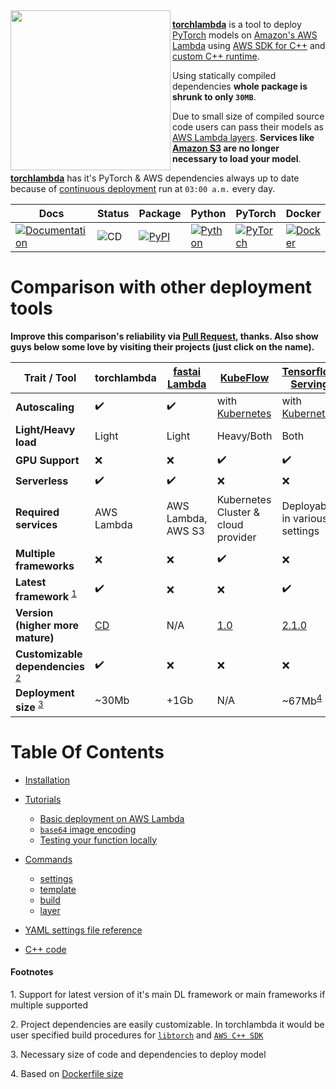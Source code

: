 <img align="left" width="256" height="256" src="https://github.com/szymonmaszke/torchlambda/blob/master/assets/banner.png">

[__torchlambda__](https://szymonmaszke.github.io/torchlambda/) is a tool to deploy [PyTorch](https://pytorch.org/) models
on [Amazon's AWS Lambda](https://aws.amazon.com/lambda/) using [AWS SDK for C++](https://aws.amazon.com/sdk-for-cpp/)
and [custom C++ runtime](https://github.com/awslabs/aws-lambda-cpp).

Using statically compiled dependencies __whole package is shrunk to only `30MB`__.

Due to small size of compiled source code users can pass their models as [AWS Lambda layers](https://docs.aws.amazon.com/lambda/latest/dg/configuration-layers.html).
__Services like [Amazon S3](https://aws.amazon.com/s3/) are no longer necessary to load your model__.

[__torchlambda__](https://szymonmaszke.github.io/torchlambda/) has it's PyTorch & AWS dependencies always up to date because of [continuous deployment](https://en.wikipedia.org/wiki/Continuous_deployment) run at `03:00 a.m.`
every day.


| Docs | Status | Package | Python | PyTorch | Docker | CodeBeat | Images |
|------|--------|---------|--------|---------|--------|----------|--------|
|[![Documentation](https://img.shields.io/static/v1?label=&message=Wiki&color=EE4C2C&style=for-the-badge)](https://github.com/szymonmaszke/torchlambda/wiki) | ![CD](https://img.shields.io/github/workflow/status/szymonmaszke/torchlambda/tests?label=%20&style=for-the-badge) | [![PyPI](https://img.shields.io/static/v1?label=&message=PyPI&color=377EF0&style=for-the-badge)](https://pypi.org/project/torchlambda/) | [![Python](https://img.shields.io/static/v1?label=&message=>=3.6&color=377EF0&style=for-the-badge&logo=python&logoColor=F8C63D)](https://www.python.org/) | [![PyTorch](https://img.shields.io/static/v1?label=&message=>=1.4.0&color=EE4C2C&style=for-the-badge)](https://pytorch.org/) | [![Docker](https://img.shields.io/static/v1?label=&message=>17.05&color=309cef&style=for-the-badge)](https://cloud.docker.com/u/szymonmaszke/repository/docker/szymonmaszke/torchlambda) | [![codebeat badge](https://codebeat.co/badges/ca6f19c8-29ad-4ddb-beb3-4d4e2fb3aba2)](https://codebeat.co/projects/github-com-szymonmaszke-torchlambda-master) | [![Images](https://img.shields.io/static/v1?label=&message=Tags&color=309cef&style=for-the-badge)](https://hub.docker.com/r/szymonmaszke/torchlambda/tags)|


# Comparison with other deployment tools

__Improve this comparison's reliability via [Pull Request](https://github.com/szymonmaszke/torchlambda/pulls?q=is%3Apr+is%3Aopen+sort%3Aupdated-desc), thanks.
Also show guys below some love by visiting their projects (just click on the name).__

Trait / Tool | torchlambda | [fastai Lambda](https://course.fast.ai/deployment_aws_lambda.html) | [KubeFlow](https://www.kubeflow.org/) | [Tensorflow Serving](https://github.com/tensorflow/serving) |
|------------|-------------|--------------------------------------------------------------------|------------------|--------------------|
__Autoscaling__ |:heavy_check_mark: | :heavy_check_mark: | with [Kubernetes](https://kubernetes.io/) | with [Kubernetes](https://kubernetes.io/) |
__Light/Heavy load__ | Light  | Light | Heavy/Both | Both |
__GPU Support__ | :x: | :x: | :heavy_check_mark: | :heavy_check_mark: |
__Serverless__ |:heavy_check_mark: | :heavy_check_mark: | :x: | :x: |
__Required services__ | AWS Lambda | AWS Lambda, AWS S3 | Kubernetes Cluster & cloud provider | Deployable in various settings |
__Multiple frameworks__ | :x:  | :x: | :heavy_check_mark: | :x: |
__Latest framework__ <sup>[1](#footnote1)</sup> | :heavy_check_mark: | :x: | :x: | :heavy_check_mark: |
__Version (higher more mature)__ | [CD](https://en.wikipedia.org/wiki/Continuous_deployment) | N/A | [1.0](https://github.com/kubeflow/kubeflow/releases/tag/v1.0) | [2.1.0](https://github.com/tensorflow/serving/releases/tag/2.1.0) |
__Customizable dependencies__ <sup>[2](#footnote2)</sup> | :heavy_check_mark: | :x: | :x: | :x: |
__Deployment size__ <sup>[3](#footnote3)</sup>| ~30Mb| +1Gb | N/A | ~67Mb<sup>[4](#footnote4)</sup> |

# Table Of Contents

- [Installation](https://github.com/szymonmaszke/torchlambda/wiki/Installation)
- [Tutorials](https://github.com/szymonmaszke/torchlambda/wiki/Tutorials)
	- [Basic deployment on AWS Lambda]()
	- [`base64` image encoding]()
	- [Testing your function locally]()
- [Commands](https://github.com/szymonmaszke/torchlambda/wiki/Commands)
	- [settings](https://github.com/szymonmaszke/torchlambda/wiki/Commands#torchlambda-settings)
	- [template](https://github.com/szymonmaszke/torchlambda/wiki/Commands#torchlambda-template)
	- [build](https://github.com/szymonmaszke/torchlambda/wiki/Commands#torchlambda-build)
	- [layer](https://github.com/szymonmaszke/torchlambda/wiki/Commands#torchlambda-layer)

- [YAML settings file reference](https://github.com/szymonmaszke/torchlambda/wiki/YAML-settings-file-reference)
- [C++ code](https://github.com/szymonmaszke/torchlambda/wiki/CPP---code)

#### Footnotes

<a name="footnote1">1</a>. Support for latest version of it's main DL framework or main frameworks if multiple
supported

<a name="footnote2">2</a>. Project dependencies are easily customizable. In torchlambda it would be user
specified build procedures for [`libtorch`](https://pytorch.org/cppdocs/) and [`AWS C++ SDK`](https://aws.amazon.com/sdk-for-cpp/)

<a name="footnote2">3</a>. Necessary size of code and dependencies to deploy model

<a name="footnote2">4</a>. Based on [Dockerfile size](https://hub.docker.com/r/tensorflow/serving)
